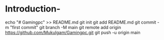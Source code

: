 # Introduction-
echo "# Gamingpc" >> README.md   git init   git add README.md   git commit -m "first commit"   git branch -M main   git remote add origin https://github.com/Mukulgam/Gamingpc.git   git push -u origin main
